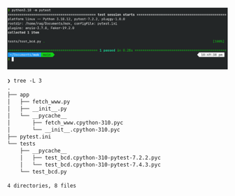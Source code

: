 ![screenshot](https://github.com/RGGH/mok/blob/main/screenshot.png)

```
❯ tree -L 3
.
├── app
│   ├── fetch_www.py
│   ├── __init__.py
│   └── __pycache__
│       ├── fetch_www.cpython-310.pyc
│       └── __init__.cpython-310.pyc
├── pytest.ini
└── tests
    ├── __pycache__
    │   ├── test_bcd.cpython-310-pytest-7.2.2.pyc
    │   └── test_bcd.cpython-310-pytest-7.4.3.pyc
    └── test_bcd.py

4 directories, 8 files


